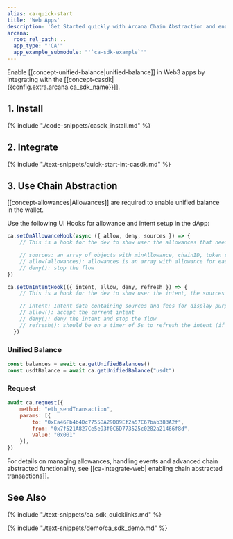 ```yaml
---
alias: ca-quick-start
title: 'Web Apps'
description: 'Get Started quickly with Arcana Chain Abstraction and enable unified balance for users. Learn how to integrate the app with the Arcana CA SDK.'
arcana:
  root_rel_path: ..
  app_type: "'CA'"
  app_example_submodule: "'`ca-sdk-example`'"
---
```


Enable [[concept-unified-balance|unified-balance]] in Web3 apps by integrating with the [[concept-casdk|{{config.extra.arcana.ca_sdk_name}}]].

## 1. Install

{% include "./code-snippets/casdk_install.md" %}

## 2. Integrate

{% include "./text-snippets/quick-start-int-casdk.md" %}

## 3. Use Chain Abstraction

[[concept-allowances|Allowances]] are required to enable unified balance in the wallet.

Use the following UI Hooks for allowance and intent setup in the dApp:

```js
ca.setOnAllowanceHook(async ({ allow, deny, sources }) => {
    // This is a hook for the dev to show user the allowances that need to be setup for the current tx to happen

    // sources: an array of objects with minAllowance, chainID, token symbol etc
    // allow(allowances): allowances is an array with allowance for each source (len(sources) == len(allowances))
    // deny(): stop the flow
})

ca.setOnIntentHook(({ intent, allow, deny, refresh }) => {
    // This is a hook for the dev to show user the intent, the sources and associated fees

    // intent: Intent data containing sources and fees for display purpose
    // allow(): accept the current intent
    // deny(): deny the intent and stop the flow
    // refresh(): should be on a timer of 5s to refresh the intent (if not refreshed old intents might fail due to fee changes)
  })
```


### Unified Balance

```js
const balances = await ca.getUnifiedBalances()
const usdtBalance = await ca.getUnifiedBalance("usdt")
```

### Request

```js
await ca.request({
    method: "eth_sendTransaction",
    params: [{
        to: "0xEa46Fb4b4Dc7755BA29D09Ef2a57C67bab383A2f", 
        from: "0x7f521A827Ce5e93f0C6D773525c0282a21466f8d",
        value: "0x001"
    }],
})
```

For details on managing allowances, handling events and advanced chain abstracted functionality, see [[ca-integrate-web| enabling chain abstracted transactions]].

## See Also

{% include "./text-snippets/ca_sdk_quicklinks.md" %}

{% include "./text-snippets/demo/ca_sdk_demo.md" %}
